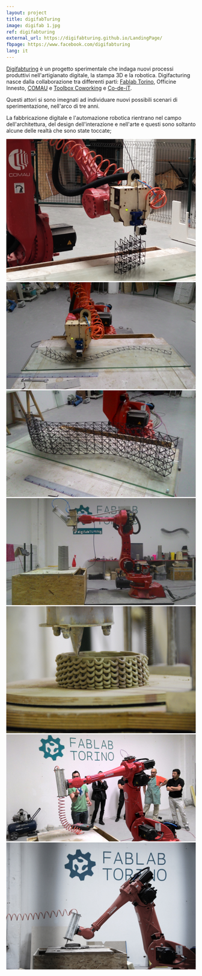 ```yaml
---
layout: project
title: digifabTuring
image: digifab 1.jpg
ref: digifabturing
external_url: https://digifabturing.github.io/LandingPage/
fbpage: https://www.facebook.com/digifabturing
lang: it
---
```


[Digifabturing](http://digifabturing.tumblr.com/) è un progetto sperimentale che indaga nuovi processi produttivi nell'artigianato digitale, la stampa 3D e la robotica.
Digifacturing nasce dalla collaborazione tra differenti parti: [Fablab Torino](http://fablabtorino.org/), Officine Innesto, [COMAU](h1ttp://www.comau.com/EN) e [Toolbox Coworking](www.toolboxoffice.it/en/) e  [Co-de-iT](http://www.co-de-it.com/wordpress/).

Questi attori si sono imegnati ad individuare nuovi possibili scenari di sperimentazione, nell'arco di tre anni.

La fabbricazione digitale e l'automazione robotica rientrano nel campo dell'architettura, del design dell'interazione e nell'arte e questi sono soltanto alcune delle realtà che sono state toccate; 

<div class="photo-carousel">
    <img src="/images/projects/digifab 1.jpg">
    <img src="/images/projects/digifab 2.jpg">
    <img src="/images/projects/digifab 3.jpg">
    <img src="/images/projects/digifab 4.jpg">
    <img src="/images/projects/difigab 5.jpg">
    <img src="/images/projects/digifab 6.jpg">
    <img src="/images/projects/digifab 7.jpg">
</div>
